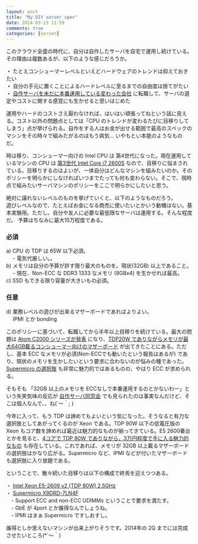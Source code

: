 ```yaml
---
layout: post
title: "My DIY server spec"
date: 2014-03-13 11:59
comments: true
categories: [server]
---
```

このクラウド全盛の時代に、自分は自作したサーバを自宅で運用し続けている。その理由は複数あるが、以下のような感じだろうか。

**・** たとえコンシューマーレベルといえどハードウェアのトレンドは抑えておきたい  
**・** 自分の手元に置くことによるハードレベルに至るまでの自由度は捨てがたい  
**・** [自作サーバを未だに本番運用している変わった会社](http://nekoya.github.io/blog/2014/03/07/jisakuserver/) に転職して、サーバの選定やコストに関する感覚にも生かせると思いはじめた

運用やハードのコストさえ厭わなければ、はいはい頑張ってねという話に見える。コスト以外の問題点としては「CPU のトレンドが変わるたびに目移りしてしまう」点が挙げられる。自作をする人はお金が出せる範囲で最高のスペックのマシンをその時々で組みたがるのはもう病気... いやもとい本能のようなものだ。

時は移り、コンシューマー向けの Intel CPU は 第4世代になった。現在運用しているマシンの CPU は [第3世代 Intel Core i7 2600S](http://ark.intel.com/ja/products/52215/Intel-Core-i7-2600S-Processor-8M-Cache-up-to-3_80-GHz) なので、目移りに悩まされている。目移りするのはよいが、一体自分はどんなマシンを組みたいのか。そのポリシーを明らかにしなければいつまでたっても何も変わらない。そこで、現時点で組みたいサーバマシンのポリシーをここで明らかにしたいと思う。

絶対に譲れないレベルのものを挙げていくと、以下のようなものだろう。  
遊びレベルなので、たとえばお金になる商売に使いたいとかいう動機はない。基本実験用。ただし、自分や友人に必要な最低限なサーバは運用する。そんな程度だ。
予算はちなみに最大15万程度である。

### 必須

a) CPU の TDP は 65W 以下必須。  
　 - 電気代厳しい。。  
b) メモリは自分の予算が許す限り最大のものを。現状(32GB) 以上であること。  
　 - 現在、Non-ECC な DDR3 1333 なメモリ (8GBx4) を生かせれば最高。  
c) SSD もできる限り容量が大きいもの必須。  

### 任意

d) 業務レベルの遊びが出来るマザーボードであればよりよい。  
　 IPMI とか bonding

このポリシーに基づいて、転職してから半年以上目移りを続けている。最大の問題は [Atom C2000 シリーズが発表](http://pc.watch.impress.co.jp/docs/news/20130905_614086.html) になり、[TDP20W でありながらメモリが最大64GB載るコンシューマー向けのマザーボード](http://ascii.jp/elem/000/000/842/842056/) が出てきたことにある。ただし、基本 ECC なメモリが必須(Non-ECCでも動いたという報告はあるが) であり、現状のメモリを生かしたいという要求に合わないのが悩みの種であった。[Supermicro の選択肢](http://www.supermicro.com/products/motherboard/ATOM/) も非常に魅力的ではあるものの、やはり ECC が求められる。

そもそも 「32GB 以上のメモリを ECCなしで本番運用するのとかないわー」という失笑気味の反応が [自作サーバ同窓会](http://atnd.org/events/47968) でも見られたのは事実なんだけど、そこは個人なんで、、ね(´ー｀; )

今年に入って、もう TDP は諦めてもよいという気になった。そうなると有力な選択肢としてあがってくるのが Xeon である。TDP 90W 以下の低電圧版の Xeon もコア数を諦めれば最近は魅力的なものが揃ってきている。E5 2600番台とかを見ると、[4コアで TDP 80W でありながら、3万円程度で手に入る魅力的なもの](http://ark.intel.com/ja/products/75787/Intel-Xeon-Processor-E5-2609-v2-10M-Cache-2_50-GHz) も存在している。これであれば、メモリが 32GB 以上載るマザーボードの選択肢はかなり広がる。Supermicro など、IPMI などが付いたマザーボードも選択肢に入り放題である。

ということで、散々続いた目移りは以下の構成で終焉を迎えつつある。

・ [Intel Xeon E5-2609 v2 (TDP 80W) 2.5GHz](http://ark.intel.com/ja/products/75787/Intel-Xeon-Processor-E5-2609-v2-10M-Cache-2_50-GHz)  
・ [Supermicro X9DRD-7LN4F](http://www.supermicro.com/products/motherboard/Xeon/C600/X9DRD-7LN4F.cfm)  
　- Support ECC and non-ECC UDIMMs ということで要求を満たす。  
　- GbE が 4port とか誰得なんでしょうね。  
　- IPMI はまぁ Supermicro ですしおすし。

誰得としか思えないマシンが出来上がりそうです。2014年の 2Q までには完成させたいところ(*´～｀)
